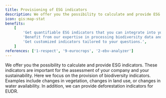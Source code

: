 ```yaml
---
title: Provisioning of ESG indicators
description: We offer you the possibility to calculate and provide ESG indicators. These indicators are important for the assessment of companies and their sustainability.
icon: gis:map-stat
benefits:
    [
        'Get quantifiable ESG indicators that you can integrate into your reporting.',
        'Benefit from our expertise in processing biodiversity data and time series.',
        'Get customized indicators tailored to your questions.',
    ]
references: ['1-respect', '9-eurocrops', '2-ebv-analyzer']
---
```


We offer you the possibility to calculate and provide ESG indicators.
These indicators are important for the assessment of your company and your sustainability.
Here we focus on the provision of biodiversity indicators.
Examples include changes in vegetation, changes in land use, or changes in water availability.
In addition, we can provide deforestation indicators for EUDR.
